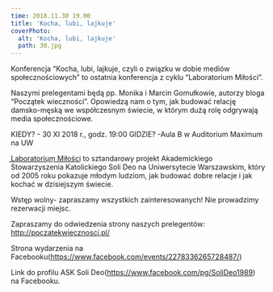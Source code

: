 ```yaml
---
time: 2018.11.30 19.00
title: 'Kocha, lubi, lajkuje'
coverPhoto:
  alt: 'Kocha, lubi, lajkuje'
  path: 30.jpg
---
```

Konferencja “Kocha, lubi, lajkuje, czyli o związku w dobie mediów społecznościowych” to ostatnia konferencja z cyklu “Laboratorium Miłości”. 

Naszymi prelegentami będą pp. Monika i Marcin Gomułkowie, autorzy bloga “Początek wieczności”. Opowiedzą nam o tym, jak budować relację damsko-męską we współczesnym świecie, w którym dużą rolę odgrywają media społecznościowe.

KIEDY? - 30 XI 2018 r., godz. 19:00
GIDZIE? -Aula B w Auditorium Maximum na UW

L͟a͟b͟o͟r͟a͟t͟o͟r͟i͟u͟m͟ ͟M͟i͟ł͟o͟ś͟c͟i͟ to sztandarowy projekt Akademickiego Stowarzyszenia Katolickiego Soli Deo na Uniwersytecie Warszawskim, który od 2005 roku pokazuje młodym ludziom, jak budować dobre relacje i jak kochać w dzisiejszym świecie.

Wstęp wolny- zapraszamy wszystkich zainteresowanych!
Nie prowadzimy rezerwacji miejsc.

Zapraszamy do odwiedzenia strony naszych prelegentów:
http://poczatekwiecznosci.pl/

Strona wydarzenia na Facebooku(https://www.facebook.com/events/2278336265728487/)

Link do profilu ASK Soli Deo(https://www.facebook.com/pg/SoliDeo1989) na Facebooku.